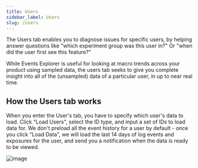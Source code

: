 ```yaml
---
title: Users
sidebar_label: Users
slug: /users
---
```


The Users tab enables you to diagnose issues for specific users, by helping answer questions like "which experiment group was this user in?" Or "when did the user first see this feature?"

While Events Explorer is useful for looking at macro trends across your product using sampled data, the users tab seeks to give you complete insight into all of the (unsampled) data of a particular user, in up to near real time.

## How the Users tab works 
When you enter the User's tab, you have to specify which user's data to load.  Click "Load Users", select the ID type, and input a set of IDs to load data for.  We don't preload all the event history for a user by default - once you click "Load Data", we will load the last 14 days of log events and exposures for the user, and send you a notification when the data is ready to be viewed.

![image](https://user-images.githubusercontent.com/74584483/187556572-734a4e94-791c-4d0e-bc21-6ab72e8a106a.png)
